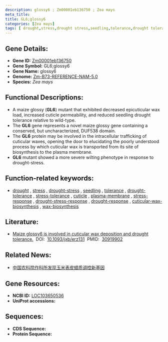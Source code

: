 ```yaml
---
description: glossy6 ; Zm00001eb136750 ; Zea mays
meta_title:
title: GL6;glossy6
categories: [Zea mays]
tags: [ drought,stress,drought stress,seedling,tolerance,drought tolerance,stress tolerance,cuticle,plasma membrane,stress response,drought stress response,drought response,cuticular wax biosynthesis,wax biosynthesis ]
---
```


## Gene Details:
- **Gene ID:**	[Zm00001eb136750](https://www.maizegdb.org/gene_center/gene/Zm00001eb136750)
- **Gene Symbol:** GL6;glossy6
- **Gene Name:** glossy6
- **Genome:** [Zm-B73-REFERENCE-NAM-5.0](https://www.maizegdb.org/genome/assembly/Zm-B73-REFERENCE-NAM-5.0)
- **Species:** *Zea mays*

## Functional Descriptions:
   - A maize glossy (**GL6**) mutant that exhibited decreased epicuticular wax load, increased cuticle permeability, and reduced seedling drought tolerance relative to wild-type.
   - The **GL6** gene represents a novel maize glossy gene containing a conserved, but uncharacterized, DUF538 domain.
   - The **GL6** protein may be involved in the intracellular trafficking of cuticular waxes, opening the door to elucidating the poorly understood process by which cuticular wax is transported from its site of biosynthesis to the plasma membrane.
   - **GL6** mutant showed a more severe wilting phenotype in response to drought-stress.

## Function-related keywords:
- [drought](/tags/drought/)&nbsp;,&nbsp;[stress](/tags/stress/)&nbsp;,&nbsp;[drought-stress](/tags/drought-stress/)&nbsp;,&nbsp;[seedling](/tags/seedling/)&nbsp;,&nbsp;[tolerance](/tags/tolerance/)&nbsp;,&nbsp;[drought-tolerance](/tags/drought-tolerance/)&nbsp;,&nbsp;[stress-tolerance](/tags/stress-tolerance/)&nbsp;,&nbsp;[cuticle](/tags/cuticle/)&nbsp;,&nbsp;[plasma-membrane](/tags/plasma-membrane/)&nbsp;,&nbsp;[stress-response](/tags/stress-response/)&nbsp;,&nbsp;[drought-stress-response](/tags/drought-stress-response/)&nbsp;,&nbsp;[drought-response](/tags/drought-response/)&nbsp;,&nbsp;[cuticular-wax-biosynthesis](/tags/cuticular-wax-biosynthesis/)&nbsp;,&nbsp;[wax-biosynthesis](/tags/wax-biosynthesis/)

## Literature:
   - [Maize glossy6 is involved in cuticular wax deposition and drought tolerance.]( https://academic.oup.com/jxb/article/70/12/3089/5421310?login=true)&nbsp;&nbsp;DOI:&nbsp;&nbsp;[10.1093/jxb/erz131](https://academic.oup.com/jxb/article/70/12/3089/5421310?login=true)&nbsp;&nbsp;PMID:&nbsp;&nbsp;[30919902](https://pubmed.ncbi.nlm.nih.gov/30919902/)

## Related News:
   - [中国农科院作科所发现玉米表皮蜡质调控新基因](https://mp.weixin.qq.com/s?__biz=MzU3ODY3MDM0NA==&mid=2247490276&idx=3&sn=3c66b13e8b0b068a4046298b2411b831&chksm=fd708083ca0709954177cbf18686a5edb4a947c8cc79dff719858c7edd539e266f599025019e&scene=27#wechat_redirect)

## Gene Resources:
- **NCBI ID:**  [LOC103650536](https://www.ncbi.nlm.nih.gov/gene/?term=LOC103650536)
- **UniProt accessions:** [](https://www.uniprot.org/uniprotkb//entry)



## Sequences:
- **CDS Sequence:**
- **Protein Sequence:**
